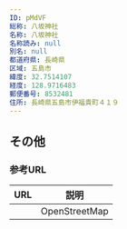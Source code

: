 ```yaml
---
ID: pMdVF
総称: 八坂神社
名称: 八坂神社
名称読み: null
別名: null
都道府県: 長崎県
区域: 五島市
緯度: 32.7514107
経度: 128.9716483
郵便番号: 8532481
住所: 長崎県五島市伊福貴町４１９
---
```


## その他

### 参考URL

| URL | 説明          |
| --- | ------------- |
|     | OpenStreetMap |
